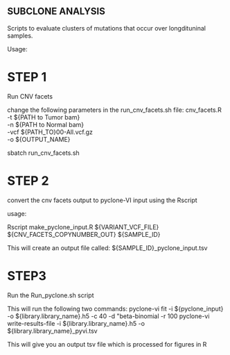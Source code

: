 ## SUBCLONE ANALYSIS


Scripts to evaluate clusters of mutations that occur over longdituninal samples.

Usage:
# STEP 1

Run CNV facets

change the following parameters in the run_cnv_facets.sh file:
cnv_facets.R \
-t ${PATH to Tumor bam} \
-n ${PATH to Normal bam} \
-vcf ${PATH_TO}00-All.vcf.gz \
-o ${OUTPUT_NAME}

sbatch run_cnv_facets.sh

# STEP 2

convert the cnv facets output to pyclone-VI input using the Rscript

usage:

Rscript make_pyclone_input.R ${VARIANT_VCF_FILE} ${CNV_FACETS_COPYNUMBER_OUT} ${SAMPLE_ID}

This will create an output file called: ${SAMPLE_ID}_pyclone_input.tsv

# STEP3

Run the Run_pyclone.sh script

This will run the following two commands:
pyclone-vi fit -i ${pyclone_input} -o ${library.library_name}.h5 -c 40 -d "beta-binomial -r 100
pyclone-vi write-results-file -i ${library.library_name}.h5 -o ${library.library_name}_pyvi.tsv

This will give you an output tsv file which is processed for figures in R


